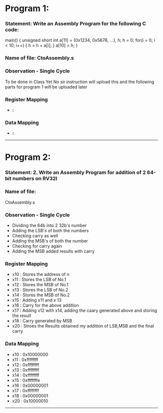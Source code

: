 # Program 1: 
### Statement: Write an Assembly Program for the following C code:
main() {
	unsigned short int a[11] = {0x1234, 0x5678, ...}, h;
	h = 0;
	for(i = 0; i < 10; i++)
	{
		h = h + a[i];
	}
	a[10] = h;
}

### Name of file: CtoAssembly.s


### Observation - Single Cycle
To be done in Class Yet
No sir instruction will upload this and the following parts for program 1 will be uploaded later
 
### Register Mapping
- **<Register Number Used>:** <Value stored>

### Data Mapping
- **<Memory Address>:** <Value stored>


---------------------------------------------------------------------------

# Program 2: 
### Statement: 2. Write an Assembly Program for addition of 2 64-bit numbers on RV32I 

### Name of file:
CtoAssembly.s

### Observation - Single Cycle
- Dividing the 64b into 2 32b's number
- Adding the LSB's of both the numbers 
- Checking carry as well
- Adding the MSB's of both the number 
- Checking for carry again
- Adding the MSB added results with carry
 
### Register Mapping
- x10 : Stores the address of n
- x11 : Stores the LSB of No.1
- x12 : Stores the MSB of No.1
- x13 : Stores the LSB of No.2
- x14 : Stores the MSB of No.2
- x15 : Adding x11 and x 13
- x16 : Carry for the above addition
- x17 : Adding x12 with x14, adding the caary generated above and storing the result
- x18 : Carry generated by MSB
- x20 : Stroes the Results obtained my addition of LSB,MSB and the final carry 

### Data Mapping
- x10 : 0x10000000
- x11 : 0xffffffff
- x12 : 0xffffffff
- x13 : 0xffffffff
- x14 : 0xffffffff
- x15 : 0xfffffffe
- x16 : 0x00000001
- x17 : 0xffffffff
- x18 : 0x00000001
- x20 : 0x10000010


---------------------------------------------------------------------
